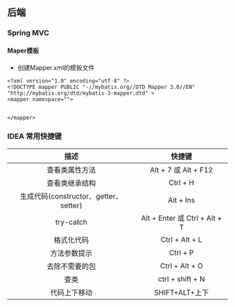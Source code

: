 ## 后端

### Spring MVC

#### Maper模板

- 创建Mapper.xml的模板文件

```xml-dtd
<?xml version="1.0" encoding="utf-8" ?>
<!DOCTYPE mapper PUBLIC "-//mybatis.org//DTD Mapper 3.0//EN" "http://mybatis.org/dtd/mybatis-3-mapper.dtd" >
<mapper namespace="">
    
    
</mapper>
```

### IDEA 常用快捷键

|                 描述                  |            快捷键             |
| :-----------------------------------: | :---------------------------: |
|            查看类属性方法             |     Alt + 7  或 Alt + F12     |
|            查看类继承结构             |           Ctrl + H            |
| 生成代码(constructor、getter、setter) |           Ait + Ins           |
|               try-catch               | Alt + Enter 或 Ctrl + Alt + T |
|              格式化代码               |        Ctrl + Alt + L         |
|             方法参数提示              |           Ctrl + P            |
|            去除不需要的包             |        Ctrl + Alt + O         |
|                 查类                  |       ctrl + shift + N        |
|             代码上下移动              |        SHIFT+ALT+上下         |

